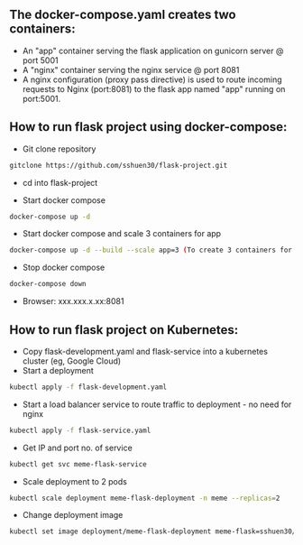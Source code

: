 ## The docker-compose.yaml creates two containers:
- An "app" container serving the flask application on gunicorn server @ port 5001
- A "nginx" container serving the nginx service @ port 8081
- A nginx configuration (proxy pass directive) is used to route incoming requests to Nginx (port:8081) to the flask app named "app" running on port:5001.

## How to run flask project using docker-compose:
- Git clone repository
``` bash
gitclone https://github.com/sshuen30/flask-project.git
```
- cd into flask-project

- Start docker compose
``` bash
docker-compose up -d
```
- Start docker compose and scale 3 containers for app
``` bash
docker-compose up -d --build --scale app=3 (To create 3 containers for app)
```
- Stop docker compose
``` bash
docker-compose down
```
- Browser: xxx.xxx.x.xx:8081

## How to run flask project on Kubernetes:
- Copy flask-development.yaml and flask-service into a kubernetes cluster (eg, Google Cloud)
- Start a deployment
``` bash
kubectl apply -f flask-development.yaml
```
- Start a load balancer service to route traffic to deployment - no need for nginx
``` bash
kubectl apply -f flask-service.yaml 
```
- Get IP and port no. of service
``` bash
kubectl get svc meme-flask-service 
```
- Scale deployment to 2 pods
``` bash
kubectl scale deployment meme-flask-deployment -n meme --replicas=2 
```
- Change deployment image
``` bash
kubectl set image deployment/meme-flask-deployment meme-flask=sshuen30/flask-app:v1 
```
